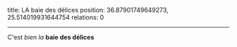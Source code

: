 title: LA baie des délices
position: 36.87901749649273, 25.514019931644754
relations: 0

---












C'est *bien la* **baie des délices**